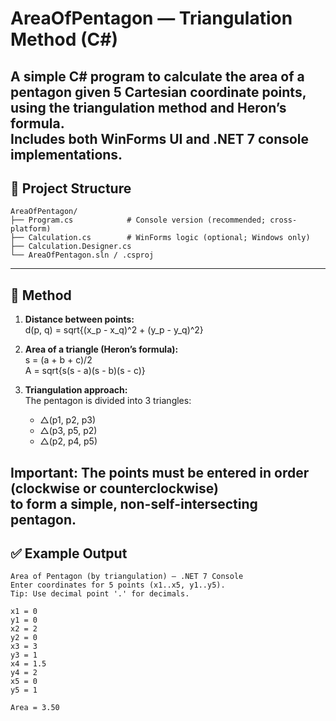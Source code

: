 # AreaOfPentagon — Triangulation Method (C#)

A simple C# program to calculate the **area of a pentagon** given 5 Cartesian coordinate points,  
using the **triangulation method** and **Heron’s formula**.  
Includes both **WinForms UI** and **.NET 7 console** implementations.
---
## 📂 Project Structure
```
AreaOfPentagon/
├── Program.cs            # Console version (recommended; cross-platform)
├── Calculation.cs        # WinForms logic (optional; Windows only)
├── Calculation.Designer.cs
└── AreaOfPentagon.sln / .csproj
```
---
## 🧮 Method
1. **Distance between points:**  
   d(p, q) = sqrt{(x_p - x_q)^2 + (y_p - y_q)^2} 

2. **Area of a triangle (Heron’s formula):**  
   s = (a + b + c)/2   
   A = sqrt{s(s - a)(s - b)(s - c)} 

3. **Triangulation approach:**  
   The pentagon is divided into 3 triangles:  
   - △(p1, p2, p3)  
   - △(p3, p5, p2)  
   - △(p2, p4, p5)

**Important:** The points must be entered **in order** (clockwise or counterclockwise)  
to form a simple, non-self-intersecting pentagon.
---
## ✅ Example Output
```
Area of Pentagon (by triangulation) — .NET 7 Console
Enter coordinates for 5 points (x1..x5, y1..y5).
Tip: Use decimal point '.' for decimals.

x1 = 0
y1 = 0
x2 = 2
y2 = 0
x3 = 3
y3 = 1
x4 = 1.5
y4 = 2
x5 = 0
y5 = 1

Area = 3.50
```
